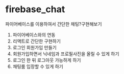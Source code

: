 # firebase_chat
파이어베이스를 이용하여서 간단한 채팅?구현해보기

1) 파이어베이스와의 연동
2) 리액트로 간단한 구현하기
3) 로그인 회원가입 만들기
4) 회원가입하면서 닉네임과 프로필사진을 올릴 수 있게 하기
5) 로그인 한 뒤 로그아웃 가능하게 하기
6) 채팅룸 입장할 수 있게 하기
